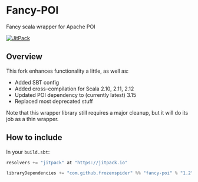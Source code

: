 # Fancy-POI

Fancy scala wrapper for Apache POI

[![JitPack](https://jitpack.io/v/frozenspider/fancy-poi.svg)](https://jitpack.io/#frozenspider/fancy-poi)

## Overview

This fork enhances functionality a little, as well as:

* Added SBT config
* Added cross-compilation for Scala 2.10, 2.11, 2.12
* Updated POI dependency to (currently latest) 3.15
* Replaced most deprecated stuff

Note that this wrapper library still requires a major cleanup, but it will do its job as a thin wrapper.

## How to include

In your `build.sbt`:

```scala
resolvers += "jitpack" at "https://jitpack.io"

libraryDependencies += "com.github.frozenspider" %% "fancy-poi" % "1.2"
```
